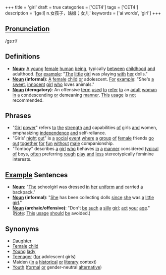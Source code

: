 +++
title = 'girl'
draft = true
categories = ['CET4']
tags = ['CET4']
description = '[gəːl] n.女孩子，姑娘；女儿'
keywords = ['ai words', 'girl']
+++

## [Pronunciation](/post/pronunciation/)
/ɡɜːrl/

## Definitions
- **[Noun](/post/noun/)**: [A](/post/a/) [young](/post/young/) [female](/post/female/) [human](/post/human/) [being](/post/being/), typically [between](/post/between/) [childhood](/post/childhood/) [and](/post/and/) adulthood. [For](/post/for/) [example](/post/example/): "[The](/post/the/) [little](/post/little/) [girl](/post/girl/) was playing [with](/post/with/) [her](/post/her/) dolls."
- **[Noun](/post/noun/) (informal)**: [A](/post/a/) [female](/post/female/) [child](/post/child/) [or](/post/or/) adolescent. [For](/post/for/) [example](/post/example/): "She's [a](/post/a/) [sweet](/post/sweet/), [innocent](/post/innocent/) [girl](/post/girl/) [who](/post/who/) loves animals."
- **[Noun](/post/noun/) (derogatory)**: An offensive [term](/post/term/) [used](/post/used/) [to](/post/to/) [refer](/post/refer/) [to](/post/to/) an [adult](/post/adult/) [woman](/post/woman/) [in](/post/in/) [a](/post/a/) condescending [or](/post/or/) demeaning [manner](/post/manner/). [This](/post/this/) [usage](/post/usage/) is [not](/post/not/) recommended.

## Phrases
- "[Girl](/post/girl/) [power](/post/power/)" refers [to](/post/to/) [the](/post/the/) [strength](/post/strength/) [and](/post/and/) capabilities [of](/post/of/) girls [and](/post/and/) women, emphasizing [independence](/post/independence/) [and](/post/and/) self-reliance.
- "Girls' [night](/post/night/) [out](/post/out/)" is [a](/post/a/) [social](/post/social/) [event](/post/event/) [where](/post/where/) [a](/post/a/) [group](/post/group/) [of](/post/of/) [female](/post/female/) friends [go](/post/go/) [out](/post/out/) [together](/post/together/) [for](/post/for/) [fun](/post/fun/) [without](/post/without/) [male](/post/male/) companionship.
- "Tomboy" describes [a](/post/a/) [girl](/post/girl/) [who](/post/who/) behaves [in](/post/in/) [a](/post/a/) [manner](/post/manner/) considered [typical](/post/typical/) [of](/post/of/) boys, [often](/post/often/) preferring [rough](/post/rough/) [play](/post/play/) [and](/post/and/) [less](/post/less/) stereotypically feminine interests.

## [Example](/post/example/) Sentences
- **[Noun](/post/noun/)**: "[The](/post/the/) schoolgirl was dressed [in](/post/in/) [her](/post/her/) [uniform](/post/uniform/) [and](/post/and/) carried [a](/post/a/) backpack."
- **[Noun](/post/noun/) (informal)**: "[She](/post/she/) has been collecting dolls [since](/post/since/) [she](/post/she/) was [a](/post/a/) [little](/post/little/) [girl](/post/girl/)."
- **[Noun](/post/noun/) (archaic/offensive)**: "Don't [be](/post/be/) [such](/post/such/) [a](/post/a/) [silly](/post/silly/) [girl](/post/girl/); [act](/post/act/) [your](/post/your/) [age](/post/age/)." ([Note](/post/note/): [This](/post/this/) [usage](/post/usage/) [should](/post/should/) [be](/post/be/) avoided.)

## Synonyms
- [Daughter](/post/daughter/)
- [Female](/post/female/) [child](/post/child/)
- [Young](/post/young/) [lady](/post/lady/)
- [Teenager](/post/teenager/) ([for](/post/for/) adolescent girls)
- Maiden ([in](/post/in/) [a](/post/a/) [historical](/post/historical/) [or](/post/or/) [literary](/post/literary/) context)
- [Youth](/post/youth/) ([formal](/post/formal/) [or](/post/or/) gender-neutral [alternative](/post/alternative/))
